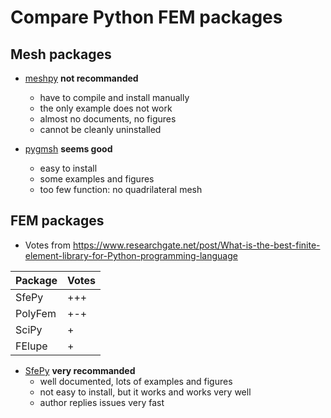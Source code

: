 # Compare Python FEM packages

## Mesh packages

* [meshpy](https://github.com/inducer/meshpy) __not recommanded__
    * have to compile and install manually
    * the only example does not work
    * almost no documents, no figures
    * cannot be cleanly uninstalled

* [pygmsh](https://github.com/nschloe/pygmsh) __seems good__
    * easy to install
    * some examples and figures
    * too few function: no quadrilateral mesh

## FEM packages

* Votes from https://www.researchgate.net/post/What-is-the-best-finite-element-library-for-Python-programming-language

Package|Votes
-------|-----
SfePy  |+++
PolyFem|+-+
SciPy  |+
FElupe |+

* [SfePy](https://sfepy.org/doc-devel/index.html) __very recommanded__
    * well documented, lots of examples and figures
    * not easy to install, but it works and works very well
    * author replies issues very fast
